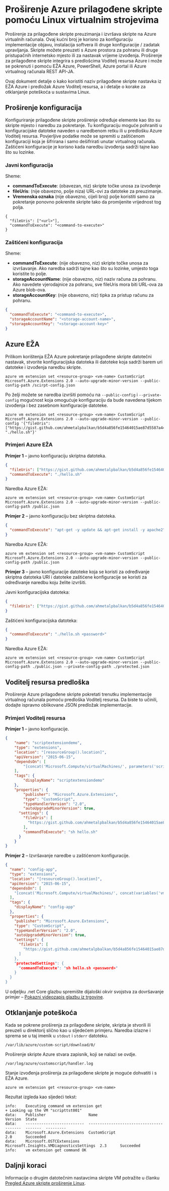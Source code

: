 <properties
   pageTitle="Prilagođene skripte na Linux VMs | Microsoft Azure"
   description="Automatiziranje zadataka konfiguracije Linux VM pomoću proširenja za prilagođene skripte"
   services="virtual-machines-linux"
   documentationCenter=""
   authors="neilpeterson"
   manager="timlt"
   editor=""
   tags="azure-resource-manager"/>

<tags
   ms.service="virtual-machines-linux"
   ms.devlang="na"
   ms.topic="article"
   ms.tgt_pltfrm="vm-linux"
   ms.workload="infrastructure-services"
   ms.date="09/22/2016"
   ms.author="nepeters"/>

# <a name="using-the-azure-custom-script-extension-with-linux-virtual-machines"></a>Proširenje Azure prilagođene skripte pomoću Linux virtualnim strojevima

Proširenje za prilagođene skripte preuzimanja i izvršava skripte na Azure virtualnih računala. Ovaj kućni broj je korisno za konfiguraciju implementacije objavu, instalacija softvera ili druge konfiguracije / zadatak upravljanja. Skripte možete preuzeti s Azure prostora za pohranu ili druge pristupačnih internetsko mjesto ili za nastavak vrijeme izvođenja. Proširenje za prilagođene skripte integrira s predlošcima Voditelj resursa Azure i može se pokrenuti i pomoću EŽA Azure, PowerShell, Azure portal ili Azure virtualnog računala REST API-JA.

Ovaj dokument detalje o kako koristiti naziv prilagođene skripte nastavka iz EŽA Azure i predložak Azure Voditelj resursa, a i detalje o korake za otklanjanje poteškoća u sustavima Linux.

## <a name="extension-configuration"></a>Proširenje konfiguracija

Konfiguriranje prilagođene skripte proširenje određuje elemente kao što su skripte mjesto i naredbu za pokretanje. Tu konfiguraciju moguće pohraniti u konfiguracijske datoteke naveden u naredbenom retku ili u predlošku Azure Voditelj resursa. Povjerljive podatke može se spremiti u zaštićenom konfiguraciji koja je šifrirana i samo dešifrirati unutar virtualnog računala. Zaštićeni konfiguracije je korisno kada naredbu izvođenja sadrži tajne kao što su lozinke.

### <a name="public-configuration"></a>Javni konfiguracija

Sheme:

- **commandToExecute**: (obavezan, niz) skripte točke unosa za izvođenje
- **fileUris**: (nije obavezno, polje niza) URL-ovi za datoteke za preuzimanje.
- **Vremenska oznaka** (nije obavezno, cijeli broj) polje koristiti samo za pokretanje ponovno pokrenite skripte tako da promijenite vrijednost tog polja.

```none
{
  "fileUris": ["<url>"],
  "commandToExecute": "<command-to-execute>"
}
```

### <a name="protected-configuration"></a>Zaštićeni konfiguracija

Sheme:

- **commandToExecute**: (nije obavezno, niz) skripte točke unosa za izvršavanje. Ako naredba sadrži tajne kao što su lozinke, umjesto toga koristite to polje.
- **storageAccountName**: (nije obavezno, niz) naziv računa za pohranu. Ako navedete vjerodajnice za pohranu, sve fileUris mora biti URL-ova za Azure blob-ova.
- **storageAccountKey**: (nije obavezno, niz) tipka za pristup računu za pohranu.


```json
{
  "commandToExecute": "<command-to-execute>",
  "storageAccountName": "<storage-account-name>",
  "storageAccountKey": "<storage-account-key>"
}
```

## <a name="azure-cli"></a>Azure EŽA

Prilikom korištenja EŽA Azure pokretanje prilagođene skripte datotečni nastavak, stvorite konfiguracijska datoteka ili datoteke koja sadrži barem uri datoteke i izvođenja naredbu skripte.

```none
azure vm extension set <resource-group> <vm-name> CustomScript Microsoft.Azure.Extensions 2.0 --auto-upgrade-minor-version --public-config-path /scirpt-config.json
```

Po želji možete se naredba izvršiti pomoću na `--public-config` i `--private-config` mogućnost koja omogućuje konfiguraciju da bude navedena tijekom izvođenja i bez zasebnom konfiguracije datoteke.

```none
azure vm extension set <resource-group> <vm-name> CustomScript Microsoft.Azure.Extensions 2.0 --auto-upgrade-minor-version --public-config '{"fileUris": ["https://gist.github.com/ahmetalpbalkan/b5d4a856fe15464015ae87d5587a4439/raw/466f5c30507c990a4d5a2f5c79f901fa89a80841/hello.sh"],"commandToExecute": "./hello.sh"}'
```

### <a name="azure-cli-examples"></a>Primjeri Azure EŽA

**Primjer 1** – javno konfiguraciju skriptna datoteka.

```json
{
  "fileUris": ["https://gist.github.com/ahmetalpbalkan/b5d4a856fe15464015ae87d5587a4439/raw/466f5c30507c990a4d5a2f5c79f901fa89a80841/hello.sh"],
  "commandToExecute": "./hello.sh"
}
```

Naredba Azure EŽA:

```none
azure vm extension set <resource-group> <vm-name> CustomScript Microsoft.Azure.Extensions 2.0 --auto-upgrade-minor-version --public-config-path /public.json
```

**Primjer 2** – javno konfiguraciju bez skriptna datoteka.

```json
{
  "commandToExecute": "apt-get -y update && apt-get install -y apache2"
}
```

Naredba Azure EŽA:

```none
azure vm extension set <resource-group> <vm-name> CustomScript Microsoft.Azure.Extensions 2.0 --auto-upgrade-minor-version --public-config-path /public.json
```

**Primjer 3** – javno konfiguracije datoteke koja se koristi za određivanje skriptna datoteka URI i datoteke zaštićene konfiguracije se koristi za određivanje naredbu koju želite izvršiti.

Javni konfiguracijska datoteka:

```json
{
  "fileUris": ["https://gist.github.com/ahmetalpbalkan/b5d4a856fe15464015ae87d5587a4439/raw/466f5c30507c990a4d5a2f5c79f901fa89a80841/hello.sh"],
}
```

Zaštićeni konfiguracijska datoteka:  

```json
{
  "commandToExecute": "./hello.sh <password>"
}
```

Naredba Azure EŽA:

```none
azure vm extension set <resource-group> <vm-name> CustomScript Microsoft.Azure.Extensions 2.0 --auto-upgrade-minor-version --public-config-path ./public.json --private-config-path ./protected.json
```

## <a name="resource-manager-template"></a>Voditelj resursa predloška

Proširenje Azure prilagođene skripte pokretati trenutku implementacije virtualnog računala pomoću predloška Voditelj resursa. Da biste to učinili, dodajte ispravno oblikovane JSON predložak implementacije.

### <a name="resource-manager-examples"></a>Primjeri Voditelj resursa

**Primjer 1** – javno konfiguracije.

```json
{
    "name": "scriptextensiondemo",
    "type": "extensions",
    "location": "[resourceGroup().location]",
    "apiVersion": "2015-06-15",
    "dependsOn": [
        "[concat('Microsoft.Compute/virtualMachines/', parameters('scriptextensiondemoName'))]"
    ],
    "tags": {
        "displayName": "scriptextensiondemo"
    },
    "properties": {
        "publisher": "Microsoft.Azure.Extensions",
        "type": "CustomScript",
        "typeHandlerVersion": "2.0",
        "autoUpgradeMinorVersion": true,
      "settings": {
        "fileUris": [
          "https://gist.github.com/ahmetalpbalkan/b5d4a856fe15464015ae87d5587a4439/raw/466f5c30507c990a4d5a2f5c79f901fa89a80841/hello.sh"
        ],
        "commandToExecute": "sh hello.sh"
      }
    }
}
```

**Primjer 2** – Izvršavanje naredbe u zaštićenom konfiguracije.

```json
{
  "name": "config-app",
  "type": "extensions",
  "location": "[resourceGroup().location]",
  "apiVersion": "2015-06-15",
  "dependsOn": [
    "[concat('Microsoft.Compute/virtualMachines/', concat(variables('vmName'),copyindex()))]"
  ],
  "tags": {
    "displayName": "config-app"
  },
  "properties": {
    "publisher": "Microsoft.Azure.Extensions",
    "type": "CustomScript",
    "typeHandlerVersion": "2.0",
    "autoUpgradeMinorVersion": true,
    "settings": {
      "fileUris": [
        "https://gist.github.com/ahmetalpbalkan/b5d4a856fe15464015ae87d5587a4439/raw/466f5c30507c990a4d5a2f5c79f901fa89a80841/hello.sh
      ]              
    },
    "protectedSettings": {
      "commandToExecute": "sh hello.sh <password>"
    }
  }
}
```

U odjeljku .net Core glazbu spremište dijaloški okvir svojstva za dovršavanje primjer – [Pokazni videozapis glazbu iz trgovine](https://github.com/neilpeterson/nepeters-azure-templates/tree/master/dotnet-core-music-linux-vm-sql-db).

## <a name="troubleshooting"></a>Otklanjanje poteškoća

Kada se pokrene proširenja za prilagođene skripte, skripta je stvorili ili preuzeli u direktorij slično kao u sljedećem primjeru. Naredba izlazne i sprema se u taj imenik u `stdout` i `stderr` datoteku.

```none
/var/lib/azure/custom-script/download/0/
```

Proširenje skripte Azure stvara zapisnik, koji se nalazi se ovdje.

```none
/var/log/azure/customscript/handler.log
```

Stanje izvođenja proširenja za prilagođene skripte je moguće dohvatiti i s EŽA Azure.

```none
azure vm extension get <resource-group> <vm-name>
```

Rezultat izgleda kao sljedeći tekst:

```none
info:    Executing command vm extension get
+ Looking up the VM "scripttst001"
data:    Publisher                   Name                                      Version  State
data:    --------------------------  ----------------------------------------  -------  ---------
data:    Microsoft.Azure.Extensions  CustomScript                              2.0      Succeeded
data:    Microsoft.OSTCExtensions    Microsoft.Insights.VMDiagnosticsSettings  2.3      Succeeded
info:    vm extension get command OK
```

## <a name="next-steps"></a>Daljnji koraci

Informacije o drugim datotečnim nastavcima skripte VM potražite u članku [Pregled Azure skripte proširenje Linux](./virtual-machines-linux-extensions-features.md).